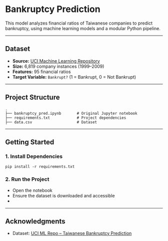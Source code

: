 # Bankruptcy Prediction

This model analyzes financial ratios of Taiwanese companies to predict bankruptcy, using machine learning models and a modular Python pipeline.

---

## Dataset

- **Source:** [UCI Machine Learning Repository](https://archive.ics.uci.edu/dataset/572/taiwanese+bankruptcy+prediction)
- **Size:** 6,819 company instances (1999–2009)
- **Features:** 95 financial ratios
- **Target Variable:** `Bankrupt?` (1 = Bankrupt, 0 = Not Bankrupt)

---

## Project Structure

```
.
├── bankruptcy_pred.ipynb       # Original Jupyter notebook
├── requirements.txt            # Project dependencies
├── data.csv                    # Dataset
```

---

## Getting Started

### 1. Install Dependencies
```
pip install -r requirements.txt
```

### 2. Run the Project
- Open the notebook 
- Ensure the dataset is downloaded and accessible
- 
---

## Acknowledgments

- Dataset: [UCI ML Repo – Taiwanese Bankruptcy Prediction](https://archive.ics.uci.edu/dataset/572/taiwanese+bankruptcy+prediction)
